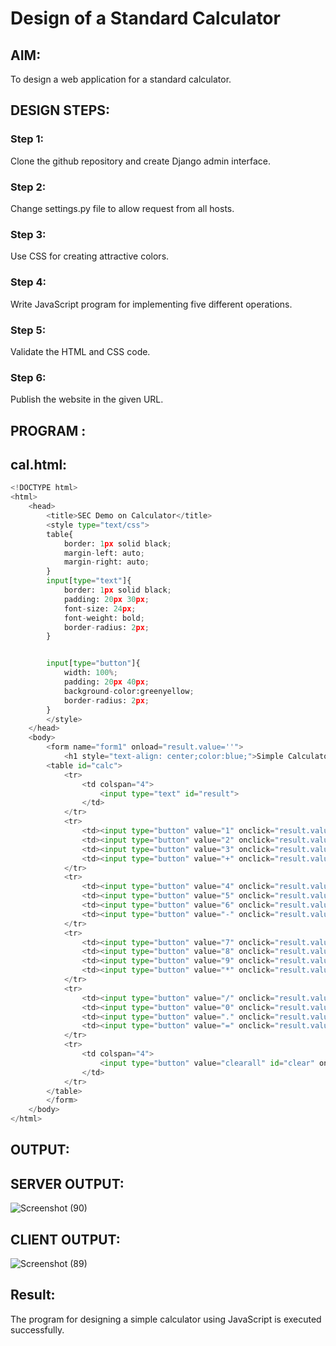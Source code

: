 # Design of a Standard Calculator

## AIM:

To design a web application for a standard calculator.

## DESIGN STEPS:

### Step 1:
Clone the github repository and create Django admin interface.

### Step 2:
Change settings.py file to allow request from all hosts.

### Step 3:
Use CSS for creating attractive colors.

### Step 4:
Write JavaScript program for implementing five different operations.

### Step 5:
Validate the HTML and CSS code.

### Step 6:
Publish the website in the given URL.

## PROGRAM :
## cal.html:
```python
<!DOCTYPE html>
<html>
    <head>
        <title>SEC Demo on Calculator</title>
        <style type="text/css">
        table{
            border: 1px solid black;
            margin-left: auto;
            margin-right: auto;
        }
        input[type="text"]{
            border: 1px solid black;
            padding: 20px 30px;
            font-size: 24px;
            font-weight: bold;
            border-radius: 2px;
        }


        input[type="button"]{
            width: 100%;
            padding: 20px 40px;
            background-color:greenyellow;
            border-radius: 2px;
        }
        </style>
    </head>
    <body>
        <form name="form1" onload="result.value=''">
            <h1 style="text-align: center;color:blue;">Simple Calculator</h1>
        <table id="calc">
            <tr>
                <td colspan="4">
                    <input type="text" id="result">
                </td>
            </tr>
            <tr>
                <td><input type="button" value="1" onclick="result.value+='1'"/></td>
                <td><input type="button" value="2" onclick="result.value+='2'"/></td>
                <td><input type="button" value="3" onclick="result.value+='3'"/></td>
                <td><input type="button" value="+" onclick="result.value+='+'"/></td>
            </tr>
            <tr>
                <td><input type="button" value="4" onclick="result.value+='4'"/></td>
                <td><input type="button" value="5" onclick="result.value+='5'"/></td>
                <td><input type="button" value="6" onclick="result.value+='6'"/></td>
                <td><input type="button" value="-" onclick="result.value+='-'"/></td>
            </tr>
            <tr>
                <td><input type="button" value="7" onclick="result.value+='7'"/></td>
                <td><input type="button" value="8" onclick="result.value+='8'"/></td>
                <td><input type="button" value="9" onclick="result.value+='9'"/></td>
                <td><input type="button" value="*" onclick="result.value+='*'"/></td>
            </tr>
            <tr>
                <td><input type="button" value="/" onclick="result.value+='/'"/></td>
                <td><input type="button" value="0" onclick="result.value+='0'"/></td>
                <td><input type="button" value="." onclick="result.value+='.'"/></td>
                <td><input type="button" value="=" onclick="result.value=eval(result.value)"/></td>
            </tr>
            <tr>
                <td colspan="4">
                    <input type="button" value="clearall" id="clear" onclick="result.value=''">
                </td>
            </tr>
        </table>
        </form>
    </body>
</html>
```
## OUTPUT:
## SERVER OUTPUT:
![Screenshot (90)](https://github.com/TejaswiniGugananthan/standard-calculator/assets/121222763/80026299-b39a-4580-9837-b0cc59f45495)

## CLIENT OUTPUT:
![Screenshot (89)](https://github.com/TejaswiniGugananthan/standard-calculator/assets/121222763/7e693d66-dd57-45cb-ac08-375b561b14a8)

## Result:
The program for designing a simple calculator using JavaScript is executed successfully.
